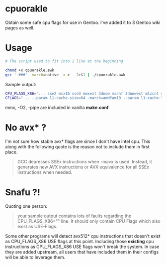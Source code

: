 # cpuorakle
Obtain some safe cpu flags for use in Gentoo. I've added it to 3 Gentoo wiki pages as well.

# Usage

```bash
# The script used to fit into 1 line at the beginning

chmod +x cpuorakle.awk
gcc '-###' -march=native -x c - 2>&1 | ./cpuorakle.awk
```

Sample output:

```bash
CPU_FLAGS_X86="... sse2 mcx16 sse3 mmxext 3dnow msahf 3dnowext mlzcnt sse4a mabm popcnt sse " 
CFLAGS="... --param l1-cache-size=64 -march=amdfam10 --param l1-cache-line-size=64 --param l2-cache-size=512 "
```

mmx, -O2, -pipe are included in vanilla **make.conf**

# No avx\* ?

I'm not sure how stable avx\* flags are since I don't have intel cpu. This along with the following quote is the reason not to include them in first place.

>GCC depresses SSEx instructions when -mavx is used. Instead, it generates new AVX instructions or AVX equivalence for all SSEx instructions when needed.

# Snafu ?!

Quoting one person:

>your sample output contains lots of faults regarding the CPU\_FLAGS\_X86="" line. It should only contain CPU Flags which also exist as USE-Flags.

Some other programs will detect avx512\* cpu instructions that doesn't exist as CPU\_FLAGS\_X86 USE flags at this point. Including those **existing** cpu instructions as CPU\_FLAGS\_X86 USE flags won't break the system. In case they are added upstream, all users that have included them in their configs will be able to leverage them.
